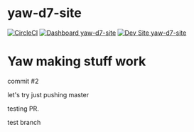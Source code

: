 # yaw-d7-site

[![CircleCI](https://circleci.com/gh/yoodame/yaw-d7-site.svg?style=shield)](https://circleci.com/gh/yoodame/yaw-d7-site)
[![Dashboard yaw-d7-site](https://img.shields.io/badge/dashboard-yaw_d7_site-yellow.svg)](https://dashboard.pantheon.io/sites/853a0c69-1521-4bb0-8af2-94ed5f6f208e#dev/code)
[![Dev Site yaw-d7-site](https://img.shields.io/badge/site-yaw_d7_site-blue.svg)](http://dev-yaw-d7-site.pantheonsite.io/)

# Yaw making stuff work

commit #2

let's try just pushing master

testing PR.


test branch